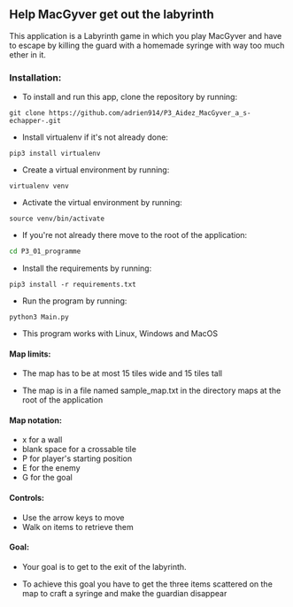 ## Help MacGyver get out the labyrinth

This application is a Labyrinth game in which you play MacGyver and have to escape by killing the guard with a homemade syringe with way too much ether in it.

### Installation:

- To install and run this app, clone the repository by running:
```
git clone https://github.com/adrien914/P3_Aidez_MacGyver_a_s-echapper-.git
```
    
- Install virtualenv if it's not already done:
```
pip3 install virtualenv
```
- Create a virtual environment by running:
```
virtualenv venv
```
- Activate the virtual environment by running:
```
source venv/bin/activate
```
- If you're not already there move to the root of the application:
```bash
cd P3_01_programme
``` 
- Install the requirements by running:
```
pip3 install -r requirements.txt
```
- Run the program by running:
```
python3 Main.py
```
- This program works with Linux, Windows and MacOS

#### Map limits:

- The map has to be at most 15 tiles wide and 15 tiles tall

- The map is in a file named sample_map.txt in the directory maps at 
the root of the application

#### Map notation:
        
- x for a wall
- blank space for a crossable tile
- P for player's starting position
- E for the enemy
- G for the goal
   
#### Controls:

- Use the arrow keys to move
- Walk on items to retrieve them

#### Goal:

- Your goal is to get to the exit of the labyrinth.
     
- To achieve this goal you have to get the three items scattered on the 
map to craft a syringe and make the guardian disappear

